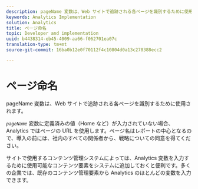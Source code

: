 ```yaml
---
description: pageName 変数は、Web サイトで追跡される各ページを識別するために使用されます。
keywords: Analytics Implementation
solution: Analytics
title: ページ命名
topic: Developer and implementation
uuid: b4438314-eb45-4009-aa66-f062701ea07c
translation-type: tm+mt
source-git-commit: 16ba0b12e0f70112f4c10804d0a13c278388ecc2

---
```



# ページ命名

pageName 変数は、Web サイトで追跡される各ページを識別するために使用されます。

*`pageName`* 変数に定義済みの値（Home など）が入力されていない場合、Analytics ではページの URL を使用します。ページ名はレポートの中心となるので、導入の前には、社内のすべての関係者から、戦略についての同意を得てください。

サイトで使用するコンテンツ管理システムによっては、Analytics 変数を入力するために使用可能なコンテンツ要素をシステムに追加しておくと便利です。多くの企業では、既存のコンテンツ管理要素から Analytics のほとんどの変数を入力できます。
